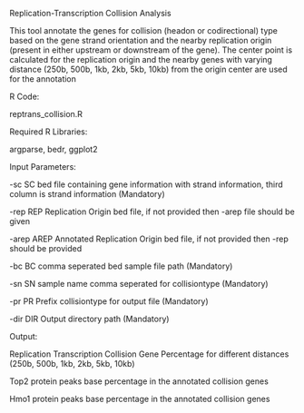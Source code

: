 Replication-Transcription Collision Analysis

This tool annotate the genes for collision (headon or codirectional) type based on the gene strand orientation and the nearby replication origin (present in either upstream or downstream of the gene). The center point is calculated for the replication origin and the nearby genes with varying distance (250b, 500b, 1kb, 2kb, 5kb, 10kb) from the origin center are used for the annotation

R Code: 

reptrans_collision.R

Required R Libraries: 

argparse, bedr, ggplot2

Input Parameters:

  -sc SC      bed file containing gene information with strand information, third column is strand information (Mandatory)
  
  -rep REP    Replication Origin bed file, if not provided then -arep file should be given
  
  -arep AREP  Annotated Replication Origin bed file, if not provided then -rep should be provided
  
  -bc BC      comma seperated bed sample file path (Mandatory)
  
  -sn SN      sample name comma seperated for collisiontype (Mandatory)
  
  -pr PR      Prefix collisiontype for output file (Mandatory)
  
  -dir DIR    Output directory path (Mandatory)

Output:

  Replication Transcription Collision Gene Percentage for different distances (250b, 500b, 1kb, 2kb, 5kb, 10kb)
  
  Top2 protein peaks base percentage in the annotated collision genes 
  
  Hmo1 protein peaks base percentage in the annotated collision genes
  
  
